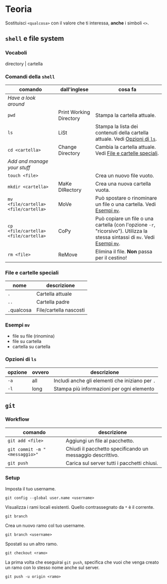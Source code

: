 # Teoria

Sostituisci `<qualcosa>` con il valore che ti interessa, **anche** i simboli `<>`.

## `shell` e file system

### Vocaboli

directory | cartella

### Comandi della `shell`

| comando                              | dall'inglese            | cosa fa                                                                                                                                    |
| ------------------------------------ | ----------------------- | ------------------------------------------------------------------------------------------------------------------------------------------ |
| _Have a look around_                 |
| `pwd`                                | Print Working Directory | Stampa la cartella attuale.                                                                                                                |
| `ls`                                 | LiSt                    | Stampa la lista dei contenuti della cartella attuale. Vedi [Opzioni di `ls`](#opzioni-di-ls).                                              |
| `cd <cartella>`                      | Change Directory        | Cambia la cartella attuale. Vedi [File e cartelle speciali](#file-e-cartelle-speciali).                                                    |
| _Add and manage your stuff_          |
| `touch <file>`                       |                         | Crea un nuovo file vuoto.                                                                                                                  |
| `mkdir <cartella>`                   | MaKe DIRectory          | Crea una nuova cartella vuota.                                                                                                             |
| `mv <file/cartella> <file/cartella>` | MoVe                    | Può spostare o rinominare un file o una cartella. Vedi [Esempi `mv`](#esempi-mv).                                                          |
| `cp <file/cartella> <file/cartella>` | CoPy                    | Può copiare un file o una cartella (con l'opzione `-r`, "ricorsivo"). Utilizza la stessa sintassi di `mv`. Vedi [Esempi `mv`](#esempi-mv). |
| `rm <file>`                          | ReMove                  | Elimina il file. **Non** passa per il cestino!                                                                                             |

### File e cartelle speciali

| nome        | descrizione            |
| ----------- | ---------------------- |
| `.`         | Cartella attuale       |
| `..`        | Cartella padre         |
| `.`qualcosa | File/cartella nascosti |

### Esempi `mv`

-   file su file (rinomina)
-   file su cartella
-   cartella su cartella

### Opzioni di `ls`

| opzione | ovvero | descrizione                                     |
| ------- | ------ | ----------------------------------------------- |
| `-a`    | all    | Includi anche gli elementi che iniziano per `.` |
| `-l`    | long   | Stampa più informazioni per ogni elemento       |

## `git`

### Workflow

| comando                       | descrizione                                                |
| ----------------------------- | ---------------------------------------------------------- |
| `git add <file>`              | Aggiungi un file al pacchetto.                             |
| `git commit -m "<messaggio>"` | Chiudi il pacchetto specificando un messaggio descrittivo. |
| `git push`                    | Carica sul server tutti i pacchetti chiusi.                |

### Setup

Imposta il tuo username.

```
git config --global user.name <username>
```

Visualizza i rami locali esistenti. Quello contrassegnato da `*` è il corrente.

```
git branch
```

Crea un nuovo ramo col tuo username.

```
git branch <username>
```

Spostati su un altro ramo.

```
git checkout <ramo>
```

La prima volta che eseguirai `git push`, specifica che vuoi che venga creato un ramo con lo stesso nome anche sul server.

```
git push -u origin <ramo>
```
